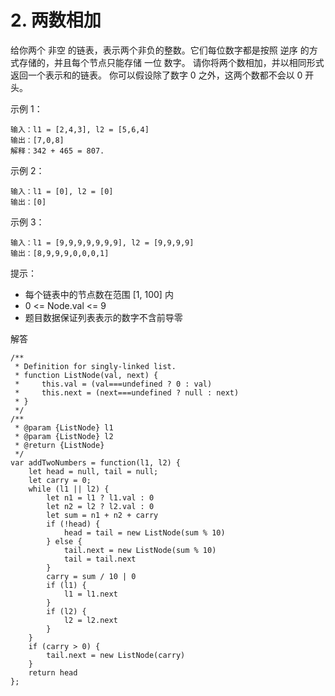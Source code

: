 ﻿# 2. 两数相加
给你两个 非空 的链表，表示两个非负的整数。它们每位数字都是按照 逆序 的方式存储的，并且每个节点只能存储 一位 数字。
请你将两个数相加，并以相同形式返回一个表示和的链表。
你可以假设除了数字 0 之外，这两个数都不会以 0 开头。

示例 1：

    输入：l1 = [2,4,3], l2 = [5,6,4]
    输出：[7,0,8]
    解释：342 + 465 = 807.

示例 2：

    输入：l1 = [0], l2 = [0]
    输出：[0]

示例 3：

    输入：l1 = [9,9,9,9,9,9,9], l2 = [9,9,9,9]
    输出：[8,9,9,9,0,0,0,1]

提示：

 - 每个链表中的节点数在范围 [1, 100] 内
 - 0 <= Node.val <= 9
 - 题目数据保证列表表示的数字不含前导零

解答

    /**
     * Definition for singly-linked list.
     * function ListNode(val, next) {
     *     this.val = (val===undefined ? 0 : val)
     *     this.next = (next===undefined ? null : next)
     * }
     */
    /**
     * @param {ListNode} l1
     * @param {ListNode} l2
     * @return {ListNode}
     */
    var addTwoNumbers = function(l1, l2) {
        let head = null, tail = null;
        let carry = 0;
        while (l1 || l2) {
            let n1 = l1 ? l1.val : 0
            let n2 = l2 ? l2.val : 0
            let sum = n1 + n2 + carry
            if (!head) {
                head = tail = new ListNode(sum % 10)
            } else {
                tail.next = new ListNode(sum % 10)
                tail = tail.next
            }
            carry = sum / 10 | 0
            if (l1) {
                l1 = l1.next
            }
            if (l2) {
                l2 = l2.next
            }
        }
        if (carry > 0) {
            tail.next = new ListNode(carry)
        }
        return head
    };


